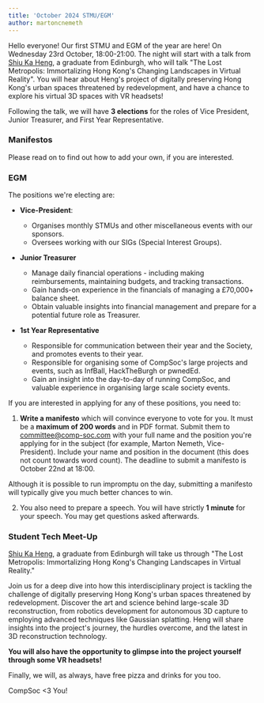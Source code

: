 ```yaml
---
title: 'October 2024 STMU/EGM'
author: martoncnemeth
---
```


Hello everyone! Our first STMU and EGM of the year are here! On Wednesday 23rd October, 18:00-21:00. The night will start with a talk from [Shiu Ka Heng](https://shiukaheng.com/), a graduate from Edinburgh, who will talk "The Lost Metropolis: Immortalizing Hong Kong's Changing Landscapes in Virtual Reality". You will hear about Heng's project of digitally preserving Hong Kong's urban spaces threatened by redevelopment, and have a chance to explore his virtual 3D spaces with VR headsets!

Following the talk, we will have **3 elections** for the roles of Vice President, Junior Treasurer, and First Year Representative.

### Manifestos

Please read on to find out how to add your own, if you are interested.

### EGM

The positions we're electing are:

- **Vice-President**:

  - Organises monthly STMUs and other miscellaneous events with our sponsors.
  - Oversees working with our SIGs (Special Interest Groups).
  
- **Junior Treasurer**

  - Manage daily financial operations - including making reimbursements, maintaining budgets, and tracking transactions.
  - Gain hands-on experience in the financials of managing a £70,000+ balance sheet.
  - Obtain valuable insights into financial management and prepare for a potential future role as Treasurer.

- **1st Year Representative**

  - Responsible for communication between their year and the Society, and promotes events to their year.
  - Responsible for organising some of CompSoc's large projects and events, such as InfBall, HackTheBurgh or pwnedEd.
  - Gain an insight into the day-to-day of running CompSoc, and valuable experience in organising large scale society events.
  

If you are interested in applying for any of these positions, you need to:

1. **Write a manifesto** which will convince everyone to vote for you. It must be a **maximum of 200 words** and in PDF format. Submit them to committee@comp-soc.com with your full name and the position you're applying for in the subject (for example, Marton Nemeth, Vice-President). Include your name and position in the document (this does not count towards word count). The deadline to submit a manifesto is October 22nd at 18:00.

Although it is possible to run impromptu on the day, submitting a manifesto will typically give you much better chances to win.

2. You also need to prepare a speech. You will have strictly **1 minute** for your speech. You may get questions asked afterwards.

### Student Tech Meet-Up

[Shiu Ka Heng](https://shiukaheng.com/), a graduate from Edinburgh will take us through "The Lost Metropolis: Immortalizing Hong Kong's Changing Landscapes in Virtual Reality."  

Join us for a deep dive into how this interdisciplinary project is tackling the challenge of digitally preserving Hong Kong's urban spaces threatened by redevelopment. Discover the art and science behind large-scale 3D reconstruction, from robotics development for autonomous 3D capture to employing advanced techniques like Gaussian splatting. Heng will share insights into the project's journey, the hurdles overcome, and the latest in 3D reconstruction technology.

**You will also have the opportunity to glimpse into the project yourself through some VR headsets!**

Finally, we will, as always, have free pizza and drinks for you too.

CompSoc <3 You!

